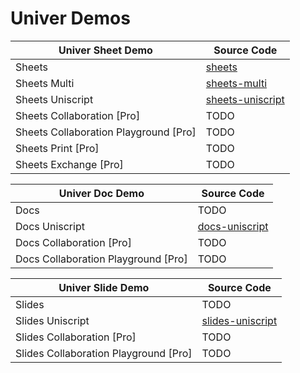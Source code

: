 # Univer Demos


| Univer Sheet Demo                     | Source Code                    |
|---------------------------------------|--------------------------------|
| Sheets                                | [sheets](./src/sheets)             |
| Sheets Multi                          | [sheets-multi](./src/sheets-multi) |
| Sheets Uniscript                             | [sheets-uniscript](./src/sheets-uniscript)       |
| Sheets Collaboration [Pro]            | TODO                           |
| Sheets Collaboration Playground [Pro] | TODO                           |
| Sheets Print [Pro]                    | TODO                           |
| Sheets Exchange [Pro]                 | TODO                           |


| Univer Doc Demo                     | Source Code                    |
|---------------------------------------|--------------------------------|
| Docs                                  | TODO                           |
| Docs Uniscript                             | [docs-uniscript](./src/docs-uniscript)       |
| Docs Collaboration [Pro]              | TODO                           |
| Docs Collaboration Playground [Pro]   | TODO                           |


| Univer Slide Demo                     | Source Code                    |
|---------------------------------------|--------------------------------|
| Slides                                | TODO                           |
| Slides Uniscript                             | [slides-uniscript](./src/slides-uniscript)       |
| Slides Collaboration [Pro]            | TODO                           |
| Slides Collaboration Playground [Pro] | TODO                           |